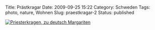 Title: Prästkragar
Date: 2009-09-25 15:22
Category: Schweden
Tags: photo, nature, Wohnen
Slug: praestkragar-2
Status: published

[![Priesterkragen, zu deutsch
Margariten](/pic/grytmedprastkrag_s.jpg "Priesterkragen, zu deutsch Margariten")](/pic/grytmedprastkrag_l.jpg)

